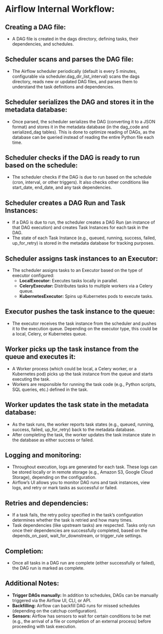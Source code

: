 # Airflow Internal Workflow:

## Creating a DAG file:
- A DAG file is created in the dags directory, defining tasks, their dependencies, and schedules.

## Scheduler scans and parses the DAG file:
- The Airflow scheduler periodically (default is every 5 minutes, configurable via scheduler.dag_dir_list_interval) scans the dags directory, reads new or updated DAG files, and parses them to understand the task definitions and dependencies.

## Scheduler serializes the DAG and stores it in the metadata database:
- Once parsed, the scheduler serializes the DAG (converting it to a JSON format) and stores it in the metadata database (in the dag_code and serialized_dag tables). This is done to optimize reading of DAGs, as the database can be queried instead of reading the entire Python file each time.

## Scheduler checks if the DAG is ready to run based on the schedule:
- The scheduler checks if the DAG is due to run based on the schedule (cron, interval, or other triggers). It also checks other conditions like start_date, end_date, and any task dependencies.

## Scheduler creates a DAG Run and Task Instances:
- If a DAG is due to run, the scheduler creates a DAG Run (an instance of that DAG execution) and creates Task Instances for each task in the DAG.
- The state of each Task Instance (e.g., queued, running, success, failed, up_for_retry) is stored in the metadata database for tracking purposes.

## Scheduler assigns task instances to an Executor:
- The scheduler assigns tasks to an Executor based on the type of executor configured:
    - **LocalExecutor:** Executes tasks locally in parallel.
    - **CeleryExecutor:** Distributes tasks to multiple workers via a Celery queue.
    - **KubernetesExecutor:** Spins up Kubernetes pods to execute tasks.

## Executor pushes the task instance to the queue:
- The executor receives the task instance from the scheduler and pushes it to the execution queue. Depending on the executor type, this could be a local, Celery, or Kubernetes queue.

## Worker picks up the task instance from the queue and executes it:
- A Worker process (which could be local, a Celery worker, or a Kubernetes pod) picks up the task instance from the queue and starts executing the task.
- Workers are responsible for running the task code (e.g., Python scripts, SQL queries, etc.) defined in the task.

## Worker updates the task state in the metadata database:
- As the task runs, the worker reports task states (e.g., queued, running, success, failed, up_for_retry) back to the metadata database.
- After completing the task, the worker updates the task instance state in the database as either success or failed.

## Logging and monitoring:
- Throughout execution, logs are generated for each task. These logs can be stored locally or in remote storage (e.g., Amazon S3, Google Cloud Storage), depending on the configuration.
- Airflow’s UI allows you to monitor DAG runs and task instances, view logs, and retry or mark tasks as successful or failed.

## Retries and dependencies:
- If a task fails, the retry policy specified in the task’s configuration determines whether the task is retried and how many times.
- Task dependencies (like upstream tasks) are respected. Tasks only run once their dependencies are successfully completed, based on the depends_on_past, wait_for_downstream, or trigger_rule settings.

## Completion:
- Once all tasks in a DAG run are complete (either successfully or failed), the DAG run is marked as complete.

## Additional Notes:
- **Trigger DAGs manually:** In addition to schedules, DAGs can be manually triggered via the Airflow UI, CLI, or API.
- **Backfilling:** Airflow can backfill DAG runs for missed schedules (depending on the catchup configuration).
- **Sensors:** Airflow has sensors to wait for certain conditions to be met (e.g., the arrival of a file or completion of an external process) before proceeding with task execution.